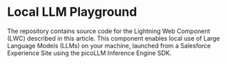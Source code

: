 # Local LLM Playground

The repository contains source code for the Lightning Web Component (LWC) described in this article. This component enables local use of Large Language Models (LLMs) on your machine, launched from a Salesforce Experience Site using the picoLLM Inference Engine SDK.
